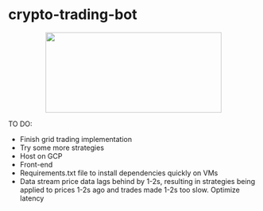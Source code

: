 # crypto-trading-bot

<p align="center">
<img src="https://github.com/bhn5ger/crypto-trading-bot/assets/72827220/b3097896-d43b-4a6b-89db-7063143ab09a" width= "354" height="162"/>
</p>

TO DO:
- Finish grid trading implementation
- Try some more strategies
- Host on GCP
- Front-end
- Requirements.txt file to install dependencies quickly on VMs
- Data stream price data lags behind by 1-2s, resulting in strategies being applied to prices 1-2s ago and trades made 1-2s too slow. Optimize latency